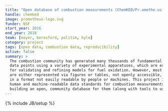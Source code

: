 ```yaml
---
title: "Open database of combustion measurements (ChemKED/Pr.omethe.us)"
handle: chemked
image: prometheus-logo.svg
funder: NSF
start_year: 2016
end_year: 2018
team: [mayer, beresford, politim, kyle]
category: project
tags: [open data, combustion data, reproducibility]
active: false
summary: >
  The combustion community has generated many thousands of fundamental combustion
  data points using a variety of experimental apparatuses, which are extremely useful
  for validating and refining models for fuel oxidation. However, most such data
  are either represented via figures or tables, not openly accessible, or stored
  in a format not easily readable by people or machines. This project is designing
  human and machine-readable data standards for combustion measurements, and
  building an open, community database for them (along with tools to use the data).
---
```

{% include JB/setup %}

